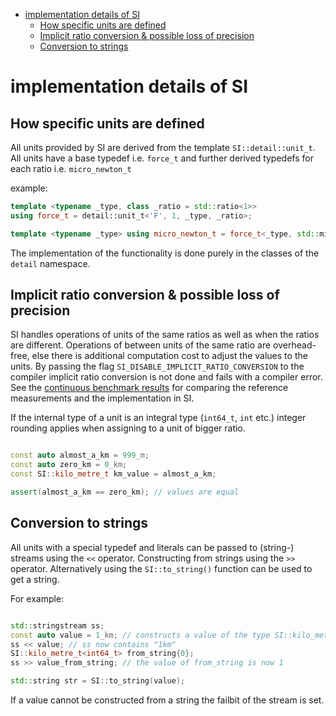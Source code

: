 - [implementation details of SI](#implementation-details-of-si)
  - [How specific units are defined](#how-specific-units-are-defined)
  - [Implicit ratio conversion & possible loss of precision](#implicit-ratio-conversion--possible-loss-of-precision)
  - [Conversion to strings](#conversion-to-strings)

# implementation details of SI

## How specific units are defined

All units provided by SI are derived from the template `SI::detail::unit_t`. All units have a base typedef i.e.  `force_t` and further derived typedefs for each ratio i.e. `micro_newton_t`

example:
```cpp
template <typename _type, class _ratio = std::ratio<1>>
using force_t = detail::unit_t<'F', 1, _type, _ratio>;

template <typename _type> using micro_newton_t = force_t<_type, std::micro>;
```

The implementation of the functionality is done purely in the classes of the `detail` namespace.

## Implicit ratio conversion & possible loss of precision

SI handles operations of units of the same ratios as well as when the ratios are different. Operations of between units of the same ratio are overhead-free, else there is additional computation cost to adjust the values to the units. By passing the flag `SI_DISABLE_IMPLICIT_RATIO_CONVERSION` to the compiler implicit ratio conversion is not done and fails with a compiler error. See the [continuous benchmark results](https://si.dominikberner.ch/dev/bench/) for comparing the reference measurements and the implementation in SI.

If the internal type of a unit is an integral type (`int64_t`, `int` etc.) integer rounding applies when assigning to a unit of bigger ratio.

```cpp

const auto almost_a_km = 999_m;
const auto zero_km = 0_km;
const SI::kilo_metre_t km_value = almost_a_km;

assert(almost_a_km == zero_km); // values are equal
```

## Conversion to strings

All units with a special typedef and literals can be passed to (string-) streams using the `<<` operator. Constructing from strings using the `>>` operator. Alternatively using the `SI::to_string()` function can be used to get a string. 

For example:
```cpp

std::stringstream ss;
const auto value = 1_km; // constructs a value of the type SI::kilo_metre_t
ss << value; // ss now contains "1km"
SI::kilo_metre_t<int64_t> from_string{0};
ss >> value_from_string; // the value of from_string is now 1

std::string str = SI::to_string(value);
```

If a value cannot be constructed from a string the failbit of the stream is set. 